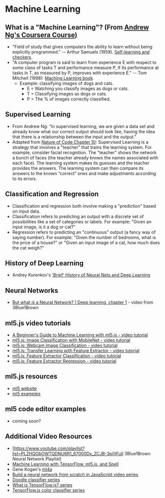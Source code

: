 # Machine Learning

## What is a "Machine Learning"? (From [Andrew Ng's Coursera Course](https://www.coursera.org/learn/machine-learning))
* "Field of study that gives computers the ability to learn without being explicitly programmed." -- Arthur Samuels (1959). [Self-learning and checkers](https://en.wikipedia.org/wiki/Arthur_Samuel#Computer_checkers_.28draughts.29_development).
* "A computer program is said to learn from experience E with respect to some class of tasks T and performance measure P, if its performance at tasks in T, as measured by P, improves with experience E." -- Tom Mitchell (1998): [Maching Learning book](http://amzn.to/2nLdRgQ).
  * Example: classifying images of dogs and cats.
    * E = Watching you classify images as dogs or cats.
    * T = Classifying images as dogs or cats.
    * P = The % of images correctly classified.

## Supervised Learning
* From Andrew Ng: "In supervised learning, we are given a data set and already know what our correct output should look like, having the idea that there is a relationship between the input and the output."
* Adapted from [Nature of Code Chapter 10](http://natureofcode.com/book/chapter-10-neural-networks/): Supervised Learning is a strategy that involves a "teacher" that trains the learning system. For example, consider facial recognition. The "teacher" shows the network a bunch of faces (the teacher already knows the names associated with each face). The learning system makes its guesses and the teacher provides the answers. The learning system can then compare its answers to the known “correct” ones and make adjustments according to its errors.

## Classification and Regression
* Classification and regression both involve making a "prediction" based on input data.
* Classification refers to predicting an output with a discrete set of possibilities like a set of categories or labels. For example: "Given an input image, is it a dog or cat?"
* Regression refers to predicting an "continuous" output (a fancy way of saying number). For example: "Given the number of bedrooms, what is the price of a house?" or "Given an input image of a cat, how much does the cat weigh?"

## History of Deep Learning
* Andrey Kurenkov's ['Brief' History of Neural Nets and Deep Learning](http://www.andreykurenkov.com/writing/a-brief-history-of-neural-nets-and-deep-learning/)

## Neural Networks
* [But what *is* a Neural Network? | Deep learning, chapter 1](https://youtu.be/aircAruvnKk) - video from 3Blue1Brown

## ml5.js video tutorials
* [A Beginner's Guide to Machine Learning with ml5.js - video tutorial](https://youtu.be/jmznx0Q1fP0?list=PLRqwX-V7Uu6YPSwT06y_AEYTqIwbeam3y)
* [ml5.js: Image Classification with MobileNet - video tutorial](https://youtu.be/yNkAuWz5lnY?list=PLRqwX-V7Uu6YPSwT06y_AEYTqIwbeam3y)
* [ml5.js: Webcam Image Classification - video tutorial](https://youtu.be/D9BoBSkLvFo?list=PLRqwX-V7Uu6YPSwT06y_AEYTqIwbeam3y)
* [ml5.js: Transfer Learning with Feature Extractor - video tutorial](https://youtu.be/kRpZ5OqUY6Y?list=PLRqwX-V7Uu6YPSwT06y_AEYTqIwbeam3y)
* [ml5.js: Feature Extractor Classification - video tutorial](https://youtu.be/eeO-rWYFuG0?list=PLRqwX-V7Uu6YPSwT06y_AEYTqIwbeam3y)
* [ml5.js: Feature Extractor Regression - video tutorial](https://youtu.be/aKgq0m1YjvQ?list=PLRqwX-V7Uu6YPSwT06y_AEYTqIwbeam3y)

## ml5.js resources
* [ml5 website](https://ml5js.org)
* [ml5 examples](https://github.com/ml5js/ml5-examples/)

## ml5 code editor examples
* coming soon?

## Additional Video Resources
* [https://www.youtube.com/playlist?list=PLZHQObOWTQDNU6R1_67000Dx_ZCJB-3pi](Full 3Blue1Brown Neural Network Playlist)
* [Machine Learning with TensorFlow, ml5.js, and Spell](https://www.youtube.com/playlist?list=PLRqwX-V7Uu6Y6kSfxOjq5zk4gkDK8q_n1)
* Gene Kogan's [ml4a](https://ml4a.github.io/)
* [Build a neural network from scratch in JavaScript video series](https://www.youtube.com/playlist?list=PLRqwX-V7Uu6Y7MdSCaIfsxc561QI0U0Tb)
* [Doodle classifier series](https://www.youtube.com/playlist?list=PLRqwX-V7Uu6Zs14zKVuTuit6jApJgoYZQ)
* [What is TensorFlow.js? series](https://youtu.be/Qt3ZABW5lD0?list=PLRqwX-V7Uu6YIeVA3dNxbR9PYj4wV31oQ)
* [TensorFlow.js color classifier series](https://www.youtube.com/playlist?list=PLRqwX-V7Uu6bmMRCIoTi72aNWHo7epX4L)
